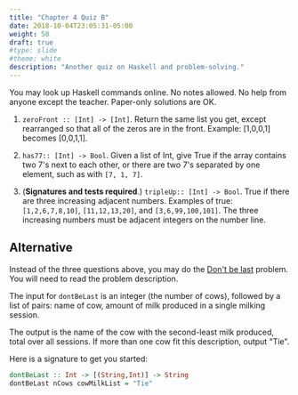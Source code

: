 ```yaml
---
title: "Chapter 4 Quiz B"
date: 2018-10-04T23:05:31-05:00
weight: 50
draft: true
#type: slide
#theme: white
description: "Another quiz on Haskell and problem-solving."
---
```


You may look up Haskell commands online.
No notes allowed.
No help from anyone except the teacher.
Paper-only solutions are OK.

1. `zeroFront :: [Int] -> [Int]`. Return the same list you get, except
  rearranged so that all of the zeros are in the front. Example:
  [1,0,0,1] becomes [0,0,1,1].
  
2. `has77:: [Int] -> Bool`. Given a list of Int, give True if the array
  contains two 7's next to each other, or there are two 7's separated
  by one element, such as with `[7, 1, 7]`.

3. (**Signatures and tests required**.) `tripleUp:: [Int] -> Bool`. True if there are three increasing
  adjacent numbers. Examples of true: `[1,2,6,7,8,10]`,
  `[11,12,13,20]`, and `[3,6,99,100,101]`. The three increasing
  numbers must be adjacent integers on the number line.
  
## Alternative

Instead of the three questions above, you may do the [Don't be
last](http://usaco.org/index.php?page=viewproblem2&cpid=687)
problem. You will need to read the problem description.

The input for `dontBeLast` is an integer (the number of cows),
followed by a  list of pairs: name of cow, amount of milk produced in
a single milking session.

The output is the name of the cow with the second-least milk produced,
total over all sessions. If more than one cow fit this description,
output "Tie".

Here is a signature to get you started:

```haskell
dontBeLast :: Int -> [(String,Int)] -> String
dontBeLast nCows cowMilkList = "Tie"
```
